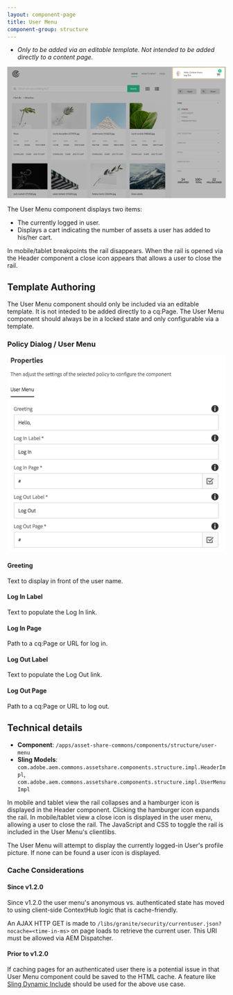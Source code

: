 ```yaml
---
layout: component-page
title: User Menu
component-group: structure
---
```

* *Only to be added via an editable template. Not intended to be added directly to a content page.*


![User Menu component](./images/main.png)

The User Menu component displays two items:
 
* The currently logged in user.
* Displays a cart indicating the number of assets a user has added to his/her cart. 

In mobile/tablet breakpoints the rail disappears. When the rail is opened via the Header component a close icon appears that allows a user to close the rail.

## Template Authoring

The User Menu component should only be included via an editable template. It is not inteded to be added directly to a cq:Page. The User Menu component should always be in a locked state and only configurable via a template.

### Policy Dialog / User Menu

![Policy dialog ](./images/dialog-policy.png)

#### Greeting

Text to display in front of the user name. 

#### Log In Label

Text to populate the Log In link.

#### Log In Page

Path to a cq:Page or URL for log in.

#### Log Out Label

Text to populate the Log Out link.

#### Log Out Page

Path to a cq:Page or URL to log out.

## Technical details

* **Component**: `/apps/asset-share-commons/components/structure/user-menu`
* **Sling Models**: `com.adobe.aem.commons.assetshare.components.structure.impl.HeaderImpl`, `com.adobe.aem.commons.assetshare.components.structure.impl.UserMenuImpl`

In mobile and tablet view the rail collapses and a hamburger icon is displayed in the Header component. 
Clicking the hamburger icon expands the rail. In mobile/tablet view a close icon is displayed in the user menu, allowing a user to close the rail. 
The JavaScript and CSS to toggle the rail is included in the User Menu's clientlibs.

The User Menu will attempt to display the currently logged-in User's profile picture. If none can be found a user icon is displayed.

### Cache Considerations

#### Since v1.2.0

Since v1.2.0 the user menu's anonymous vs. authenticated state has moved to using client-side ContextHub logic that is cache-friendly.

An AJAX HTTP GET is made to `/libs/granite/security/currentuser.json?nocache=<time-in-ms>` on page loads to retrieve the current user. This URI must be allowed via AEM Dispatcher.  


#### Prior to v1.2.0

If caching pages for an authenticated user there is a potential issue in that User Menu component could be saved to the HTML cache. A feature like [Sling Dynamic Include](https://helpx.adobe.com/experience-manager/kt/platform-repository/using/sling-dynamic-include-technical-video-setup.html) should be used for the above use case.